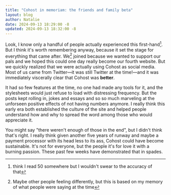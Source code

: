 ```yaml
---
title: "Cohost in memoriam: the friends and family beta"
layout: blog
author: Natalie
date: 2024-09-13 18:29:00 -8
updated: 2024-09-13 18:32:00 -8
---
```



Look, I know only a handful of people actually experienced this first-hand[^1]. But I think it's worth remembering anyway, because it set the stage for everything that came after. We[^2] joined because we wanted to support our pals and we hoped this could one day really become our fourth website. But we quickly realized that we were actually using Cohost as social media. Most of us came from Twitter—it was still Twitter at the time!—and it was immediately viscerally clear that Cohost was **better**.

It had so few features at the time, no one had made any tools for it, and the stylesheets would just refuse to load with distressing frequency. But the posts kept rolling in, jokes and essays and so so much marveling at the unforseen positive effects of not having numbers anymore. I really think this early era both established the culture of the site and helped people understand how and why to spread the word among those who would appreciate it. 

You might say "there weren't enough of those in the end", but I didn't think that's right. I really think given another five years of runway and maybe a payment processor with its head less to its ass, Cohost could have become sustainable. It's not for everyone, but the people it's for love it with a burning passion. These past few weeks have demonstrated that in spades.

[^1]:  think I read 50 somewhere but I wouldn't swear to the accuracy of that

[^2]: Maybe other people feeling differently, but this is based on my memory of what people were saying at the time
